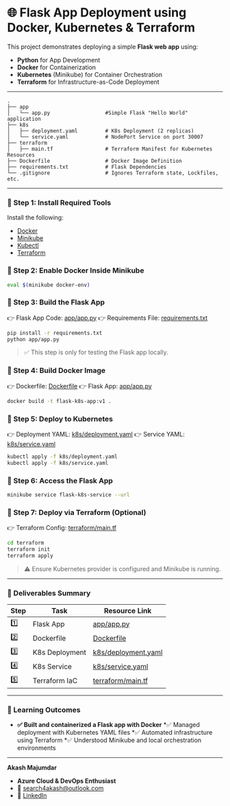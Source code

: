# 🌐 Flask App Deployment using Docker, Kubernetes & Terraform

This project demonstrates deploying a simple **Flask web app** using:

* **Python** for App Development
* **Docker** for Containerization
* **Kubernetes** (Minikube) for Container Orchestration
* **Terraform** for Infrastructure-as-Code Deployment

---

```
.
├── app
│   └── app.py                  #Simple Flask "Hello World" application
├── k8s
│   ├── deployment.yaml         # K8s Deployment (2 replicas)
│   └── service.yaml            # NodePort Service on port 30007
├── terraform
│   ├── main.tf                 # Terraform Manifest for Kubernetes Resources
├── Dockerfile                  # Docker Image Definition
├── requirements.txt            # Flask Dependencies
└── .gitignore                  # Ignores Terraform state, Lockfiles, etc.
```

---

### 🔹 Step 1: Install Required Tools

Install the following:

* [Docker](https://docs.docker.com/get-docker/)
* [Minikube](https://minikube.sigs.k8s.io/docs/start/)
* [Kubectl](https://kubernetes.io/docs/tasks/tools/)
* [Terraform](https://developer.hashicorp.com/terraform/install)

### 🔹 Step 2: Enable Docker Inside Minikube

```bash
eval $(minikube docker-env)
```

### 🔹 Step 3: Build the Flask App

👉 Flask App Code: [app/app.py](./app/app.py)
👉 Requirements File: [requirements.txt](./requirements.txt)

```bash
pip install -r requirements.txt
python app/app.py
```

> ✅ This step is only for testing the Flask app locally.

### 🔹 Step 4: Build Docker Image

👉 Dockerfile: [Dockerfile](./Dockerfile)
👉 Flask App: [app/app.py](./app/app.py)

```bash
docker build -t flask-k8s-app:v1 .
```

### 🔹 Step 5: Deploy to Kubernetes

👉 Deployment YAML: [k8s/deployment.yaml](./k8s/deployment.yaml)
👉 Service YAML: [k8s/service.yaml](./k8s/service.yaml)

```bash
kubectl apply -f k8s/deployment.yaml
kubectl apply -f k8s/service.yaml
```

### 🔹 Step 6: Access the Flask App

```bash
minikube service flask-k8s-service --url
```

### 🔹 Step 7: Deploy via Terraform (Optional)

👉 Terraform Config: [terraform/main.tf](./terraform/main.tf)

```bash
cd terraform
terraform init
terraform apply
```

> ⚠️ Ensure Kubernetes provider is configured and Minikube is running.

---

### 📄 Deliverables Summary

| Step | Task           | Resource Link                                |
| ---- | -------------- | -------------------------------------------- |
| 1️⃣  | Flask App      | [app/app.py](./app/app.py)                   |
| 2️⃣  | Dockerfile     | [Dockerfile](./Dockerfile)                   |
| 3️⃣  | K8s Deployment | [k8s/deployment.yaml](./k8s/deployment.yaml) |
| 4️⃣  | K8s Service    | [k8s/service.yaml](./k8s/service.yaml)       |
| 5️⃣  | Terraform IaC  | [terraform/main.tf](./terraform/main.tf)     |

---

### 🧠 Learning Outcomes

* **✅ Built and containerized a Flask app with Docker**
*✅ Managed deployment with Kubernetes YAML files
*✅ Automated infrastructure using Terraform
*✅ Understood Minikube and local orchestration environments

---

**Akash Majumdar**
* **Azure Cloud & DevOps Enthusiast**
* 📧 [search4akash@outlook.com](mailto:search4akash@outlook.com)
* 🔗 [LinkedIn](https://www.linkedin.com/in/akashmajumdar2003)

